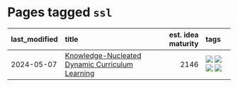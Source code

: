 # Pages tagged `ssl`

|last_modified|title|est. idea maturity|tags
|:---|:---|---:|:---|
|2024-05-07|[Knowledge-Nucleated Dynamic Curriculum Learning](../kg_nucleated_curriculum.md)|2146|[![](https://img.shields.io/badge/tag-curriculum_learning-81aec0)](../tags/curriculum_learning.md) [![](https://img.shields.io/badge/tag-experimental-496a1)](../tags/experimental.md) [![](https://img.shields.io/badge/tag-self_supervised_learning-d12fe)](../tags/self_supervised_learning.md) [![](https://img.shields.io/badge/tag-ssl-2db795)](../tags/ssl.md)|